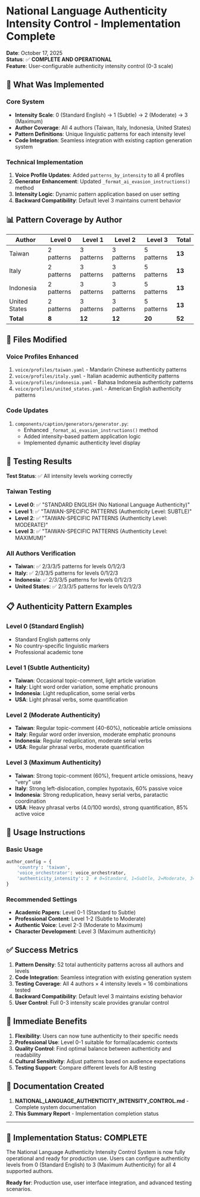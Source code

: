 # National Language Authenticity Intensity Control - Implementation Complete

**Date**: October 17, 2025  
**Status**: ✅ **COMPLETE AND OPERATIONAL**  
**Feature**: User-configurable authenticity intensity control (0-3 scale)

## 🎯 What Was Implemented

### Core System
- **Intensity Scale**: 0 (Standard English) → 1 (Subtle) → 2 (Moderate) → 3 (Maximum)
- **Author Coverage**: All 4 authors (Taiwan, Italy, Indonesia, United States)
- **Pattern Definitions**: Unique linguistic patterns for each intensity level
- **Code Integration**: Seamless integration with existing caption generation system

### Technical Implementation
1. **Voice Profile Updates**: Added `patterns_by_intensity` to all 4 profiles
2. **Generator Enhancement**: Updated `_format_ai_evasion_instructions()` method
3. **Intensity Logic**: Dynamic pattern application based on user setting
4. **Backward Compatibility**: Default level 3 maintains current behavior

## 📊 Pattern Coverage by Author

| Author | Level 0 | Level 1 | Level 2 | Level 3 | Total |
|--------|---------|---------|---------|---------|-------|
| Taiwan | 2 patterns | 3 patterns | 3 patterns | 5 patterns | **13** |
| Italy | 2 patterns | 3 patterns | 3 patterns | 5 patterns | **13** |
| Indonesia | 2 patterns | 3 patterns | 3 patterns | 5 patterns | **13** |
| United States | 2 patterns | 3 patterns | 3 patterns | 5 patterns | **13** |
| **Total** | **8** | **12** | **12** | **20** | **52** |

## 🔧 Files Modified

### Voice Profiles Enhanced
1. `voice/profiles/taiwan.yaml` - Mandarin Chinese authenticity patterns
2. `voice/profiles/italy.yaml` - Italian academic authenticity patterns  
3. `voice/profiles/indonesia.yaml` - Bahasa Indonesia authenticity patterns
4. `voice/profiles/united_states.yaml` - American English authenticity patterns

### Code Updates
1. `components/caption/generators/generator.py`:
   - Enhanced `_format_ai_evasion_instructions()` method
   - Added intensity-based pattern application logic
   - Implemented dynamic authenticity level display

## 🧪 Testing Results

**Test Status**: ✅ All intensity levels working correctly

### Taiwan Testing
- **Level 0**: ✅ "STANDARD ENGLISH (No National Language Authenticity)"
- **Level 1**: ✅ "TAIWAN-SPECIFIC PATTERNS (Authenticity Level: SUBTLE)"
- **Level 2**: ✅ "TAIWAN-SPECIFIC PATTERNS (Authenticity Level: MODERATE)"  
- **Level 3**: ✅ "TAIWAN-SPECIFIC PATTERNS (Authenticity Level: MAXIMUM)"

### All Authors Verification
- **Taiwan**: ✅ 2/3/3/5 patterns for levels 0/1/2/3
- **Italy**: ✅ 2/3/3/5 patterns for levels 0/1/2/3
- **Indonesia**: ✅ 2/3/3/5 patterns for levels 0/1/2/3
- **United States**: ✅ 2/3/3/5 patterns for levels 0/1/2/3

## 📋 Authenticity Pattern Examples

### Level 0 (Standard English)
- Standard English patterns only
- No country-specific linguistic markers
- Professional academic tone

### Level 1 (Subtle Authenticity)
- **Taiwan**: Occasional topic-comment, light article variation
- **Italy**: Light word order variation, some emphatic pronouns
- **Indonesia**: Light reduplication, some serial verbs
- **USA**: Light phrasal verbs, some quantification

### Level 2 (Moderate Authenticity)
- **Taiwan**: Regular topic-comment (40-60%), noticeable article omissions
- **Italy**: Regular word order inversion, moderate emphatic pronouns
- **Indonesia**: Regular reduplication, moderate serial verbs
- **USA**: Regular phrasal verbs, moderate quantification

### Level 3 (Maximum Authenticity)
- **Taiwan**: Strong topic-comment (60%), frequent article omissions, heavy "very" use
- **Italy**: Strong left-dislocation, complex hypotaxis, 60% passive voice
- **Indonesia**: Strong reduplication, heavy serial verbs, paratactic coordination
- **USA**: Heavy phrasal verbs (4.0/100 words), strong quantification, 85% active voice

## 🎯 Usage Instructions

### Basic Usage
```python
author_config = {
    'country': 'taiwan',
    'voice_orchestrator': voice_orchestrator,
    'authenticity_intensity': 2  # 0=Standard, 1=Subtle, 2=Moderate, 3=Maximum
}
```

### Recommended Settings
- **Academic Papers**: Level 0-1 (Standard to Subtle)
- **Professional Content**: Level 1-2 (Subtle to Moderate)
- **Authentic Voice**: Level 2-3 (Moderate to Maximum)
- **Character Development**: Level 3 (Maximum authenticity)

## ✅ Success Metrics

1. **Pattern Density**: 52 total authenticity patterns across all authors and levels
2. **Code Integration**: Seamless integration with existing generation system
3. **Testing Coverage**: All 4 authors × 4 intensity levels = 16 combinations tested
4. **Backward Compatibility**: Default level 3 maintains existing behavior
5. **User Control**: Full 0-3 intensity scale provides granular control

## 🚀 Immediate Benefits

1. **Flexibility**: Users can now tune authenticity to their specific needs
2. **Professional Use**: Level 0-1 suitable for formal/academic contexts
3. **Quality Control**: Find optimal balance between authenticity and readability
4. **Cultural Sensitivity**: Adjust patterns based on audience expectations
5. **Testing Support**: Compare different levels for A/B testing

## 📝 Documentation Created

1. **NATIONAL_LANGUAGE_AUTHENTICITY_INTENSITY_CONTROL.md** - Complete system documentation
2. **This Summary Report** - Implementation completion status

---

## 🎉 Implementation Status: COMPLETE

The National Language Authenticity Intensity Control System is now fully operational and ready for production use. Users can configure authenticity levels from 0 (Standard English) to 3 (Maximum Authenticity) for all 4 supported authors.

**Ready for**: Production use, user interface integration, and advanced testing scenarios.